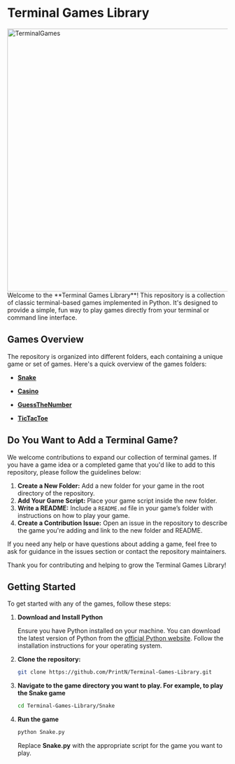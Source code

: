 # Terminal Games Library
<img src="https://github.com/user-attachments/assets/3ddaf572-c66a-4363-954f-ef213130d571" alt="TerminalGames" height="600" width="1000" />
Welcome to the **Terminal Games Library**! This repository is a collection of classic terminal-based games implemented in Python. It's designed to provide a simple, fun way to play games directly from your terminal or command line interface.

## Games Overview

The repository is organized into different folders, each containing a unique game or set of games. Here's a quick overview of the games folders:

- **[Snake](Snake/)**

- **[Casino](Casino/)**

- **[GuessTheNumber](GuessTheNumber/)**

- **[TicTacToe](TicTacToe/)**

## Do You Want to Add a Terminal Game?

We welcome contributions to expand our collection of terminal games. If you have a game idea or a completed game that you'd like to add to this repository, please follow the guidelines below:

1. **Create a New Folder:** Add a new folder for your game in the root directory of the repository.
2. **Add Your Game Script:** Place your game script inside the new folder.
3. **Write a README:** Include a `README.md` file in your game’s folder with instructions on how to play your game.
4. **Create a Contribution Issue:** Open an issue in the repository to describe the game you're adding and link to the new folder and README.

If you need any help or have questions about adding a game, feel free to ask for guidance in the issues section or contact the repository maintainers.

Thank you for contributing and helping to grow the Terminal Games Library!

## Getting Started

To get started with any of the games, follow these steps:

1. **Download and Install Python**

   Ensure you have Python installed on your machine. You can download the latest version of Python from the [official Python website](https://www.python.org/downloads/). Follow the installation instructions for your operating system.

2. **Clone the repository:**

   ```bash
   git clone https://github.com/PrintN/Terminal-Games-Library.git
3. **Navigate to the game directory you want to play. For example, to play the Snake game**

    ```bash
   cd Terminal-Games-Library/Snake
4. **Run the game**

    ```bash
   python Snake.py
   ```
    Replace **Snake.py** with the appropriate script for the game you want to play.
